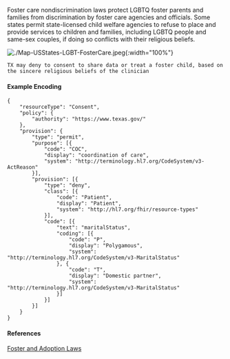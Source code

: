
Foster care nondiscrimination laws protect LGBTQ foster parents and families from discrimination by foster care agencies and officials. Some states permit state-licensed child welfare agencies to refuse to place and provide services to children and families, including LGBTQ people and same-sex couples, if doing so conflicts with their religious beliefs.

![./Map-USStates-LGBT-FosterCare.jpeg](./Map-USStates-LGBT-FosterCare.jpeg){:width="100%"}

`TX may deny to consent to share data or treat a foster child, based on the sincere religious beliefs of the clinician`

#### Example Encoding  

```
{ 
    "resourceType": "Consent",
    "policy": {
        "authority": "https://www.texas.gov/"
    },
    "provision": {
        "type": "permit",
        "purpose": [{
            "code": "COC",
            "display": "coordination of care",
            "system": "http://terminology.hl7.org/CodeSystem/v3-ActReason"
        }],
        "provision": [{
            "type": "deny",
            "class": [{
                "code": "Patient",
                "display": "Patient",
                "system": "http://hl7.org/fhir/resource-types"
            }],
            "code": [{
                "text": "maritalStatus",
                "coding": [{
                    "code": "P",
                    "display": "Polygamous",
                    "system": "http://terminology.hl7.org/CodeSystem/v3-MaritalStatus"
                }, {
                    "code": "T",
                    "display": "Domestic partner",
                    "system": "http://terminology.hl7.org/CodeSystem/v3-MaritalStatus"
                }]
            }]
        }]
    }
}
```

#### References  
[Foster and Adoption Laws](https://www.lgbtmap.org/equality-maps/foster_and_adoption_laws)  
